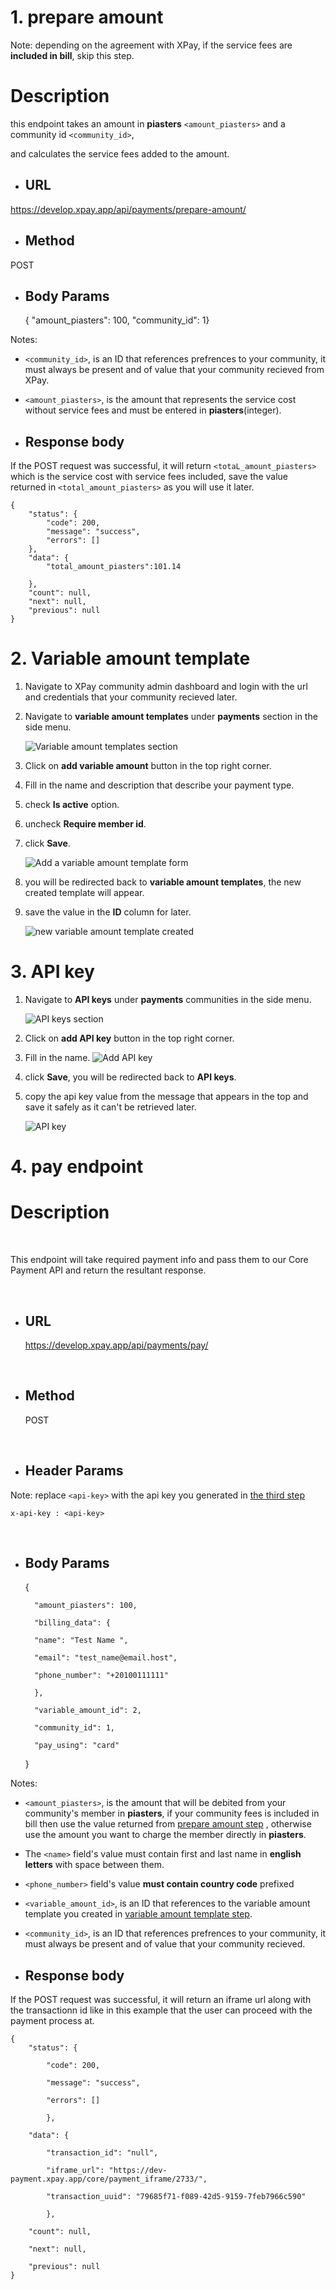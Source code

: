 # 1. prepare amount

Note: depending on the agreement with XPay, if the service fees are **included in bill**, skip this step.

# Description

this endpoint takes an amount in **piasters** `<amount_piasters>` and a community id `<community_id>`,

and calculates the service fees added to the amount.

- ## URL

https://develop.xpay.app/api/payments/prepare-amount/

- ## Method

POST


- ## Body Params
	{  "amount_piasters": 100,  "community_id": 1}

Notes:

- `<community_id>`, is an ID that references prefrences to your community, it must always be present and of value that your community recieved from XPay.

- `<amount_piasters>`, is the amount that represents the service cost without service fees and must be entered in **piasters**(integer).


- ## Response body

If the POST request was successful, it will return `<totaL_amount_piasters>` which is the service cost with service fees included, save the value returned in `<total_amount_piasters>` as you will use it later.

    {
    	"status": {
    		"code": 200,
    		"message": "success",
    		"errors": []
    	},
    	"data": {
    		"total_amount_piasters":101.14

    	},
    	"count": null,
    	"next": null,
    	"previous": null
    }


# 2. Variable amount template

1. Navigate to XPay community admin dashboard and login with the url and credentials that your community recieved later.

2. Navigate to **variable amount templates** under **payments** section in the side menu.

	![Variable amount templates section](./variable_amount_templates.png)


3. Click on **add variable amount** button in the top right corner.

4. Fill in the name and description that describe your payment type.

5. check **Is active** option.

6. uncheck **Require member id**.

7. click **Save**.
	
	![Add a variable amount template form](./add_variable_amount_template.png)

8. you will be redirected back to **variable amount templates**, the new created template will appear.

9. save the value in the **ID** column for later. 

	![new variable amount template created](./variable_templates.png)



# 3. API key
1. Navigate to **API keys** under **payments** communities in the side menu.

	![API keys section](./api_keys.png)

2. Click on **add API key** button in the top right corner.

3. Fill in the name.
	![Add API key](./add_api_key.png)


4. click **Save**, you will be redirected back to **API keys**.

5. copy the api key value from the message that appears in the top and save it safely as it can't be retrieved later.

	![API key](./new_api_key.png)



# 4. pay endpoint

# Description

​

This endpoint will take required payment info and pass them to our Core Payment API and return the resultant response.

<!-- After the payment cycle ends, the user will be redirected to the url filled while creating the variable amount template and will return member id and transaction id as query paramaters. -->


​

- ## URL

	https://develop.xpay.app/api/payments/pay/

​

- ## Method

	POST

​

- ## Header Params

Note: replace `<api-key>` with the api key you generated in [the third step](#3-api-key)

	x-api-key : <api-key>
​

- ## Body Params

	{

		"amount_piasters": 100,

		"billing_data": {

		"name": "Test Name ",

		"email": "test_name@email.host",

		"phone_number": "+20100111111"

		},

		"variable_amount_id": 2,

		"community_id": 1,

		"pay_using": "card"

	}



Notes:


- `<amount_piasters>`, is the amount that will be debited from your community's member in **piasters**, if your community fees is included in bill then use the value returned from [prepare amount step](#1-prepare-amount) , otherwise use the amount you want to charge the member directly in **piasters**.

- The `<name>` field's value must contain first and last name in **english letters** with space between them.

- `<phone_number>` field's value **must contain country code** prefixed 

- `<variable_amount_id>`, is an ID that references to the variable amount template you created in [variable amount template step](#2-variable-amount-template).

- `<community_id>`, is an ID that references prefrences to your community, it must always be present and of value that your community recieved.





- ## Response body

If the POST request was successful, it will return an iframe url along with the transactionn id like in this example that the user can proceed with the payment process at.

	{
		"status": {

			"code": 200,

			"message": "success",

			"errors": []

			},

		"data": {

			"transaction_id": "null",

			"iframe_url": "https://dev-payment.xpay.app/core/payment_iframe/2733/",

			"transaction_uuid": "79685f71-f089-42d5-9159-7feb7966c590"

			},

		"count": null,

		"next": null,

		"previous": null
	}


